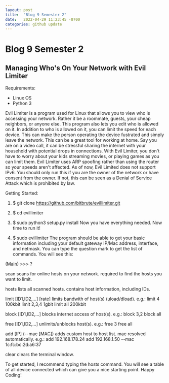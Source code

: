 ```yaml
---
layout: post
title:  "Blog 9 Semester 2"
date:   2022-04-29 11:23:45 -0700
categories: github update
---
```


# Blog 9 Semester 2
## Managing Who's On Your Network with Evil Limiter

Requirements:
- Linux OS
- Python 3

Evil Limiter is a program used for Linux that allows you to view who is accessing your network. Rather it be a roommate, guests, your cheap neighbors, or anyone else. 
This program also lets you edit who is allowed on it. In addition to who is allowed on it, you can limit the speed for each device. 
This can make the person operating the device fustrated and simply leave the network.
This can be a great tool for working at home. Say you are on a video call, it can be stressful sharing the internet with your household with potential drops in connections. 
With Evil Limiter, you don't have to worry about your kids streaming movies, or playing games as you can limit them. 
Evil Limiter uses ARP spoofing rather than using the router so your speeds aren't affected. 
As of now, Evil Limited does not support IPv6. 
You should only run this if you are the owner of the network or have consent from the owner.
If not, this can be seen as a Denial of Service Attack which is prohibited by law.


Getting Started:

1. $  git clone https://github.com/bitbrute/evillimiter.git
2. $ cd evillimiter
3. $ sudo python3 setup.py install
Now you have everything needed. Now time to run it!

4. $ sudo evillimiter
The program should be able to get your basic information including your default gateway IP/Mac address, interface, and netmask. 
You can type the question mark to get the list of commands. You will see this:

(Main) >>> ?

scan                          scans for online hosts on your network.
                              required to find the hosts you want to limit.

hosts                         lists all scanned hosts.
                              contains host information, including IDs.

limit [ID1,ID2,...] [rate]    limits bandwith of host(s) (uload/dload).
                              e.g.: limit 4 100kbit
                                    limit 2,3,4 1gbit
                                    limit all 200kbit

block [ID1,ID2,...]           blocks internet access of host(s).
                              e.g.: block 3,2
                                    block all

free [ID1,ID2,...]            unlimits/unblocks host(s).
                              e.g.: free 3
                                    free all

add [IP] (--mac [MAC])        adds custom host to host list.
                              mac resolved automatically.
                              e.g.: add 192.168.178.24
                                    add 192.168.1.50 --mac 1c:fc:bc:2d:a6:37

clear                         clears the terminal window.

To get started, I recommend typing the hosts command. You will see a table of all device connected which can give you a nice starting point. 
Happy Coding!
